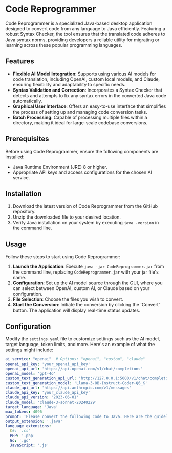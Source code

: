# Code Reprogrammer

Code Reprogrammer is a specialized Java-based desktop application designed to convert code from any language to Java efficiently. Featuring a robust Syntax Checker, the tool ensures that the translated code adheres to Java syntax norms, providing developers a reliable utility for migrating or learning across these popular programming languages.

## Features

- **Flexible AI Model Integration**: Supports using various AI models for code translation, including OpenAI, custom local models, and Claude, ensuring flexibility and adaptability to specific needs.
- **Syntax Validation and Correction**: Incorporates a Syntax Checker that detects and attempts to fix any syntax errors in the converted Java code automatically.
- **Graphical User Interface**: Offers an easy-to-use interface that simplifies the process of setting up and managing code conversion tasks.
- **Batch Processing**: Capable of processing multiple files within a directory, making it ideal for large-scale codebase conversions.

## Prerequisites

Before using Code Reprogrammer, ensure the following components are installed:
- Java Runtime Environment (JRE) 8 or higher.
- Appropriate API keys and access configurations for the chosen AI service.

## Installation

1. Download the latest version of Code Reprogrammer from the GitHub repository.
2. Unzip the downloaded file to your desired location.
3. Verify Java installation on your system by executing `java -version` in the command line.

## Usage

Follow these steps to start using Code Reprogrammer:

1. **Launch the Application**: Execute `java -jar CodeReprogrammer.jar` from the command line, replacing `CodeReprogrammer.jar` with your jar file's name.
2. **Configuration**: Set up the AI model source through the GUI, where you can select between OpenAI, custom AI, or Claude based on your configuration.
3. **File Selection**: Choose the files you wish to convert.
4. **Start the Conversion**: Initiate the conversion by clicking the 'Convert' button. The application will display real-time status updates.

## Configuration

Modify the `settings.yaml` file to customize settings such as the AI model, target language, token limits, and more. Here's an example of what the settings might include:

```yaml
ai_service: "openai"  # Options: "openai", "custom", "claude"
openai_api_key: 'your_openai_api_key'
openai_api_url: 'https://api.openai.com/v1/chat/completions'
openai_model: 'gpt-4o'
custom_text_generation_api_url: 'http://127.0.0.1:5000/v1/chat/completions'
custom_text_generation_model: 'Llama-3-8B-Instruct-Coder-Q6_K'
claude_api_url: 'https://api.anthropic.com/v1/messages'
claude_api_key: 'your_claude_api_key'
claude_api_version: '2023-06-01'
claude_model: 'claude-3-sonnet-20240229'
target_language: 'Java'
max_tokens: 4096
prompt: 'Please convert the following code to Java. Here are the guidelines: 1. Preserve the original structure and logic of the code. 2. Convert syntax to the equivalent Java syntax. 3. Handle necessary imports or package statements. 4. Use appropriate Java equivalents for language-specific libraries or functions. 5. Maintain proper indentation and code formatting. Please provide the converted Java code in your <response>, enclosed within <code> tags. If you have any additional thoughts or suggestions, include them within <thoughts> tags. Thank you!'
output_extension: '.java'
language_extensions:
  C#: '.cs'
  PHP: '.php'
  Go: '.go'
  JavaScript: '.js'


